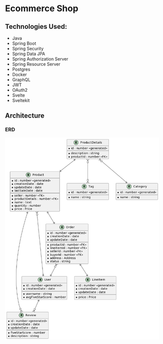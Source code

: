 # Ecommerce Shop
## Technologies Used:
- Java
- Spring Boot
- Spring Security
- Spring Data JPA
- Spring Authorization Server
- Spring Resource Server
- Postgres
- Docker
- GraphQL
- JWT
- OAuth2
- Svelte
- Sveltekit

## Architecture
### ERD
![erd](https://github.com/BartoszSocki/spring-sveltekit-oauth2-proof-of-concept/blob/main/images/erd-v0.2.png)
